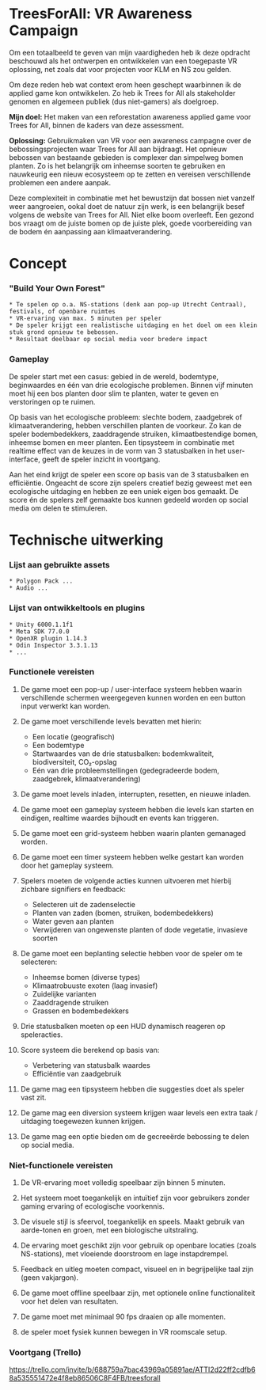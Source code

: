 # TreesForAll: VR Awareness Campaign

Om een totaalbeeld te geven van mijn vaardigheden heb ik deze opdracht beschouwd als het ontwerpen en ontwikkelen van een toegepaste VR oplossing, net zoals dat voor projecten voor KLM en NS zou gelden.

Om deze reden heb wat context erom heen geschept waarbinnen ik de applied game kon ontwikkelen. Zo heb ik Trees for All als stakeholder genomen en algemeen publiek (dus niet-gamers) als doelgroep.

**Mijn doel:**
Het maken van een reforestation awareness applied game voor Trees for All, binnen de kaders van deze assessment.

**Oplossing:**
Gebruikmaken van VR voor een awareness campagne over de bebossingsprojecten waar Trees for All aan bijdraagt. Het opnieuw bebossen van bestaande gebieden is complexer dan simpelweg bomen planten. Zo is het belangrijk om inheemse soorten te gebruiken en nauwkeurig een nieuw ecosysteem op te zetten en vereisen verschillende problemen een andere aanpak.

Deze complexiteit in combinatie met het bewustzijn dat bossen niet vanzelf weer aangroeien, ookal doet de natuur zijn werk, is een belangrijk besef volgens de website van Trees for All. Niet elke boom overleeft. Een gezond bos vraagt om de juiste bomen op de juiste plek, goede voorbereiding van de bodem én aanpassing aan klimaatverandering.

# Concept

### "Build Your Own Forest"

    * Te spelen op o.a. NS-stations (denk aan pop-up Utrecht Centraal), festivals, of openbare ruimtes
    * VR-ervaring van max. 5 minuten per speler
    * De speler krijgt een realistische uitdaging en het doel om een klein stuk grond opnieuw te bebossen.
    * Resultaat deelbaar op social media voor bredere impact

### Gameplay
De speler start met een casus: gebied in de wereld, bodemtype, beginwaardes en één van drie ecologische problemen. Binnen vijf minuten moet hij een bos planten door slim te planten, water te geven en verstoringen op te ruimen.

Op basis van het ecologische probleem: slechte bodem, zaadgebrek of klimaatverandering, hebben verschillen planten de voorkeur. Zo kan de speler bodembedekkers, zaaddragende struiken, klimaatbestendige bomen, inheemse bomen en meer planten. Een tipsysteem in combinatie met realtime effect van de keuzes in de vorm van 3 statusbalken in het user-interface, geeft de speler inzicht in voortgang.

Aan het eind krijgt de speler een score op basis van de 3 statusbalken en efficiëntie. Ongeacht de score zijn spelers creatief bezig geweest met een ecologische uitdaging en hebben ze een uniek eigen bos gemaakt. De score én de spelers zelf gemaakte bos kunnen gedeeld worden op social media om delen te stimuleren.

# Technische uitwerking

### Lijst aan gebruikte assets
    * Polygon Pack ...
    * Audio ...

### Lijst van ontwikkeltools en plugins
    * Unity 6000.1.1f1
    * Meta SDK 77.0.0
    * OpenXR plugin 1.14.3
    * Odin Inspector 3.3.1.13
    * ...

### Functionele vereisten
1. De game moet een pop-up / user-interface systeem hebben waarin verschillende schermen weergegeven kunnen worden en een button input verwerkt kan worden.

2. De game moet verschillende levels bevatten met hierin:
    * Een locatie (geografisch)
    * Een bodemtype
    * Startwaardes van de drie statusbalken: bodemkwaliteit, biodiversiteit, CO₂-opslag
    * Eén van drie probleemstellingen (gedegradeerde bodem, zaadgebrek, klimaatverandering)

3. De game moet levels inladen, interrupten, resetten, en nieuwe inladen.

4. De game moet een gameplay systeem hebben die levels kan starten en eindigen, realtime waardes bijhoudt en events kan triggeren.

5. De game moet een grid-systeem hebben waarin planten gemanaged worden.

6. De game moet een timer systeem hebben welke gestart kan worden door het gameplay systeem.

7. Spelers moeten de volgende acties kunnen uitvoeren met hierbij zichbare signifiers en feedback:
    * Selecteren uit de zadenselectie
    * Planten van zaden (bomen, struiken, bodembedekkers)
    * Water geven aan planten
    * Verwijderen van ongewenste planten of dode vegetatie, invasieve soorten

8. De game moet een beplanting selectie hebben voor de speler om te selecteren:
    * Inheemse bomen (diverse types)
    * Klimaatrobuuste exoten (laag invasief)
    * Zuidelijke varianten
    * Zaaddragende struiken
    * Grassen en bodembedekkers

9. Drie statusbalken moeten op een HUD dynamisch reageren op speleracties.

10. Score systeem die berekend op basis van:
    * Verbetering van statusbalk waardes
    * Efficiëntie van zaadgebruik

11. De game mag een tipsysteem hebben die suggesties doet als speler vast zit.

12. De game mag een diversion systeem krijgen waar levels een extra taak / uitdaging toegewezen kunnen krijgen.

13. De game mag een optie bieden om de gecreeërde bebossing te delen op social media.

### Niet-functionele vereisten

1. De VR-ervaring moet volledig speelbaar zijn binnen 5 minuten.

2. Het systeem moet toegankelijk en intuïtief zijn voor gebruikers zonder gaming ervaring of ecologische voorkennis.

3. De visuele stijl is sfeervol, toegankelijk en speels. Maakt gebruik van aarde-tonen en groen, met een biologische uitstraling.

4. De ervaring moet geschikt zijn voor gebruik op openbare locaties (zoals NS-stations), met vloeiende doorstroom en lage instapdrempel.

5. Feedback en uitleg moeten compact, visueel en in begrijpelijke taal zijn (geen vakjargon).

6. De game moet offline speelbaar zijn, met optionele online functionaliteit voor het delen van resultaten.

7. De game moet met minimaal 90 fps draaien op alle momenten.

8. de speler moet fysiek kunnen bewegen in VR roomscale setup.

### Voortgang (Trello)
https://trello.com/invite/b/688759a7bac43969a05891ae/ATTI2d22ff2cdfb68a535551472e4f8eb86506C8F4FB/treesforall
